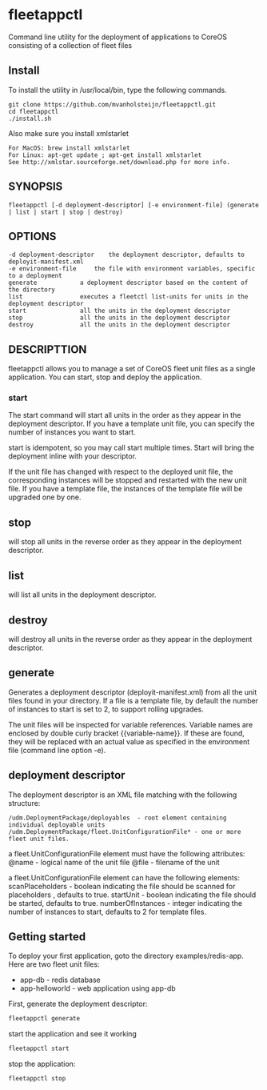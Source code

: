 # fleetappctl
Command line utility for the deployment of applications to CoreOS consisting of a collection of fleet files

## Install
To install the utility in /usr/local/bin, type the following commands.

	git clone https://github.com/mvanholsteijn/fleetappctl.git
	cd fleetappctl
	./install.sh

Also make sure you install xmlstarlet

	For MacOS: brew install xmlstarlet
	For Linux: apt-get update ; apt-get install xmlstarlet
  	See http://xmlstar.sourceforge.net/download.php for more info.


## SYNOPSIS
	fleetappctl [-d deployment-descriptor] [-e environment-file] (generate | list | start | stop | destroy)

## OPTIONS
	-d deployment-descriptor	the deployment descriptor, defaults to deployit-manifest.xml
	-e environment-file		the file with environment variables, specific to a deployment
	generate			a deployment descriptor based on the content of the directory
	list				executes a fleetctl list-units for units in the deployment descriptor
	start				all the units in the deployment descriptor
	stop				all the units in the deployment descriptor
	destroy				all the units in the deployment descriptor
	
## DESCRIPTTION
fleetappctl allows you to manage a set of CoreOS fleet unit files as a single application. You can start, stop and deploy
the application.

### start
The start command will start all units in the order as they appear in the deployment descriptor. If you have a template
unit file, you can specify the number of instances you want to start.

start is idempotent, so you may call start multiple times. Start will bring the deployment inline with your descriptor.

If the unit file has changed with respect to the deployed unit file, the corresponding instances will be stopped and restarted with the new
unit file. If you have a template file, the instances of the template file will be upgraded one by one.

## stop
will stop all units in the reverse order as they appear in the deployment descriptor.

## list
will list all units in the deployment descriptor.

## destroy
will destroy all units in the reverse order as they appear in the deployment descriptor.

## generate
Generates a deployment descriptor (deployit-manifest.xml) from all the unit files found in your directory. If a file is a template
file, by default the number of instances to start is set to 2, to support rolling upgrades.

The unit files will be inspected for variable references. Variable names are enclosed by double curly bracket {{variable-name}}. If
these are found, they will be replaced with an actual value as specified in the environment file (command line option -e).

## deployment descriptor
The deployment descriptor is an XML file matching with the following structure:

	/udm.DeploymentPackage/deployables	- root element containing individual deployable units
	/udm.DeploymentPackage/fleet.UnitConfigurationFile*	- one or more fleet unit files.

a fleet.UnitConfigurationFile element must have the following attributes:
	@name			- logical name of the unit file
	@file			- filename of the unit

a fleet.UnitConfigurationFile element can have the following elements:
	scanPlaceholders	- boolean indicating the file should be scanned for placeholders , defaults to true.
	startUnit		- boolean indicating the file should be started, defaults to true.
	numberOfInstances	- integer indicating the number of instances to start, defaults to 2 for template files.



## Getting started
To deploy your first application, goto the directory examples/redis-app. Here are two fleet unit files: 
* app-db  - redis database
* app-helloworld  - web application using app-db

First, generate the deployment descriptor:
```bash
fleetappctl generate
```

start the application and see it working
```bash
fleetappctl start
```

stop the application:
```bash
fleetappctl stop
```
